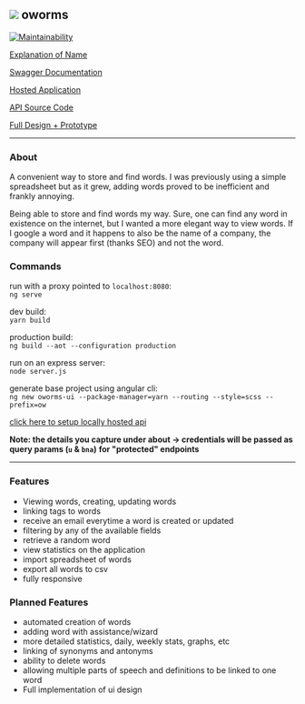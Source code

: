<img src="https://github.com/noydb/oworms-ui/blob/develop/src/assets/image/logo.svg"></img> oworms
---
[![Maintainability](https://api.codeclimate.com/v1/badges/022c3d76d9caaf459fbc/maintainability)](https://codeclimate.com/github/noydb/oworms-ui/maintainability)

[Explanation of Name](https://memedocumentation.tumblr.com/post/163767097995/explained-oh-worm-meme)

[Swagger Documentation](https://oworms-api.herokuapp.com/swagger-ui/)

[Hosted Application](https://oworms.herokuapp.com)

[API Source Code](https://github.com/benj-power/oworms-api)

[Full Design + Prototype](https://jamieneslotech.invisionapp.com/console/share/KH37M1CTRA/839061901)

---
### About

A convenient way to store and find words. I was previously using a simple spreadsheet but as it grew, adding words proved to be inefficient and frankly annoying.

Being able to store and find words my way. Sure, one can find any word in existence on the internet, 
but I wanted a more elegant way to view words. If I google a word and it happens to also be the name 
of a company, the company will appear first (thanks SEO) and not the word.

### Commands

run with a proxy pointed to `localhost:8080`:\
`ng serve`

dev build:\
`yarn build`

production build:\
`ng build --aot --configuration production`

run on an express server:\
`node server.js`

generate base project using angular cli:\
`ng new oworms-ui --package-manager=yarn --routing --style=scss --prefix=ow`

[click here to setup locally hosted api](https://github.com/noydb/oworms-api#readme)

**Note: the details you capture under about -> credentials will be passed as query params (`u` & `bna`)**
**for "protected" endpoints**

---

### Features
- Viewing words, creating, updating words
- linking tags to words
- receive an email everytime a word is created or updated
- filtering by any of the available fields
- retrieve a random word
- view statistics on the application
- import spreadsheet of words
- export all words to csv
- fully responsive

### Planned Features
- automated creation of words
- adding word with assistance/wizard
- more detailed statistics, daily, weekly stats, graphs, etc
- linking of synonyms and antonyms
- ability to delete words
- allowing multiple parts of speech and definitions to be linked to one word
- Full implementation of ui design
